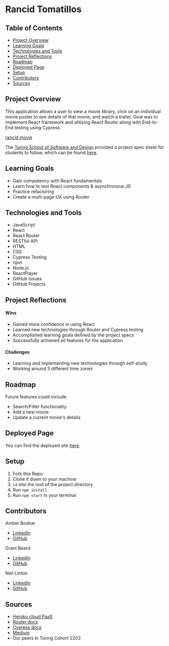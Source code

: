 # Rancid Tomatillos

## Table of Contents
- [Project Overview](#project-overview)
- [Learning Goals](#learning-goals)
- [Technologies and Tools](#technologies-and-tools)
- [Project Reflections](#project-reflections)
- [Roadmap](#roadmap)
- [Deployed Page](#deployed-page)
- [Setup](#setup)
- [Contributors](#contributors)
- [Sources](#sources)


## Project Overview
This application allows a user to view a movie library, click on an individual movie poster to see details of that movie, and watch a trailer. Goal was to implement React framework and utilizing React Router along with End-to-End testing using Cypress.

[rancid movie](https://user-images.githubusercontent.com/99693359/179561460-14a9b294-9738-4afd-a663-bfa4415812c4.mp4)

The [Turing School of Software and Design](https://turing.edu/) provided a project spec sheet for students to follow, which can be found [here](https://frontend.turing.edu/projects/module-3/rancid-tomatillos-v3.html).


## Learning Goals
* Gain competency with React fundamentals
* Learn how to test React components & asynchronous JS
* Practice refactoring
* Create a multi-page UX using Router


## Technologies and Tools
* JavaScript
* React
* React Router
* RESTful API
* HTML
* CSS
* Cypress Testing
* npm
* Node.js
* ReactPlayer
* GitHub Issues
* GitHub Projects


## Project Reflections
#### Wins
* Gained more confidence in using React
* Learned new technologies through Router and Cypress testing
* Accomplished learning goals defined by the project specs
* Successfully achieved all features for the application

#### Challenges
* Learning and implementing new technologies through self-study
* Working around 3 different time zones 

## Roadmap
Future features could include:
* Search/Filter functionality
* Add a new movie
* Update a current movie's details

## Deployed Page
You can find the deployed site [here](https://better-rancid-tomatillos.herokuapp.com/).

## Setup
1. Fork this Repo
2. Clone it down to your machine
3. `cd` into the root of the project directory
4. Run `npm install`
5. Run `npm start` in your terminal


## Contributors
Amber Bodnar
* [LinkedIn](https://www.linkedin.com/in/amberbodnar/)
* [GitHub](https://github.com/abodnar1)

Grant Beard
* [LinkedIn](https://www.linkedin.com/in/grant-x-beard-a287bb232/)
* [GitHub](https://github.com/GrantXBeard)

Neil Linton
* [LinkedIn](https://www.linkedin.com/in/neil-b-linton/)
* [GitHub](https://github.com/LINTONBNEIL)


## Sources
* [Heroku cloud PaaS](https://heroku.com/)
* [Router docs](https://reactrouter.com/)
* [Cypress docs](https://docs.cypress.io/guides/overview/why-cypress)
* [Medium](https://medium.com/)
* Our peers in Turing Cohort 2203
